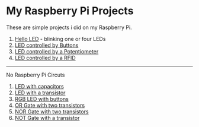 # My Raspberry Pi Projects

These are simple projects i did on my Raspberry Pi.

1. [Hello LED](./hello_led/README.md) - blinking one or four LEDs
1. [LED controlled by Buttons](./button_led/README.md)
1. [LED controlled by a Potentiometer](./potenciometer_led/README.md)
1. [LED controlled by a RFID](./rfid_read_write/README.md)

---

No Raspberry Pi Circuts

1. [LED with capacitors](./led_with_capacitor/README.md)
1. [LED with a transistor](./led_with_transistor/README.md)
1. [RGB LED with buttons](./rgb_led_with_buttons/README.md)
1. [OR Gate with two transistors](./or_gate_from_transistors/README.md)
1. [NOR Gate with two transistors](./nor_gate_from_transistors/README.md)
1. [NOT Gate with a transistor](./not_gate_from_transistor/README.md)

